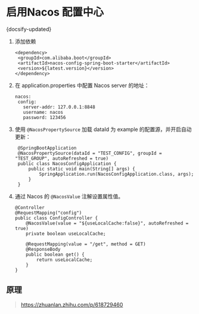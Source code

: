 # 启用Nacos 配置中心
{docsify-updated}

1. 添加依赖
   ```
   <dependency>
    <groupId>com.alibaba.boot</groupId>
    <artifactId>nacos-config-spring-boot-starter</artifactId>
    <version>${latest.version}</version>
   </dependency>
   ```
2. 在 application.properties 中配置 Nacos server 的地址：
   ```
   nacos:
    config:
      server-addr: 127.0.0.1:8848
      username: nacos
      password: 123456
   ```
3. 使用 `@NacosPropertySource` 加载 dataId 为 example 的配置源，并开启自动更新：
   ```
    @SpringBootApplication
    @NacosPropertySource(dataId = "TEST_CONFIG", groupId = "TEST_GROUP", autoRefreshed = true)
    public class NacosConfigApplication {
        public static void main(String[] args) {
            SpringApplication.run(NacosConfigApplication.class, args);
        }
    }
   ```
4. 通过 Nacos 的 `@NacosValue` 注解设置属性值。
   ```
   @Controller
   @RequestMapping("config")
   public class ConfigController {
       @NacosValue(value = "${useLocalCache:false}", autoRefreshed = true)
       private boolean useLocalCache;
   
       @RequestMapping(value = "/get", method = GET)
       @ResponseBody
       public boolean get() {
           return useLocalCache;
       }
   }
   ```

## 原理
> https://zhuanlan.zhihu.com/p/618729460